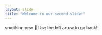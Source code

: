 ```yaml
---
layout: slide
title: "Welcome to our second slide!"
---
```

somthing new :duck:
Use the left arrow to go back!
